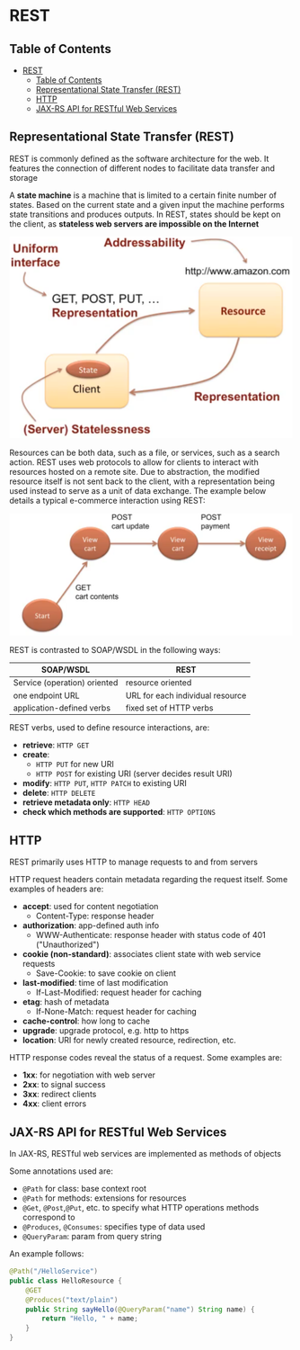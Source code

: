 # REST

## Table of Contents

- [REST](#rest)
  - [Table of Contents](#table-of-contents)
  - [Representational State Transfer (REST)](#representational-state-transfer-rest)
  - [HTTP](#http)
  - [JAX-RS API for RESTful Web Services](#jax-rs-api-for-restful-web-services)

## Representational State Transfer (REST)

REST is commonly defined as the software architecture for the web. It features the connection of different nodes to facilitate data transfer and storage

A **state machine** is a machine that is limited to a certain finite number of states. Based on the current state and a given input the machine performs state transitions and produces outputs. In REST, states should be kept on the client, as **stateless web servers are impossible on the Internet**

![rest](/notes/assets/web_services/rest.PNG)

Resources can be both data, such as a file, or services, such as a search action. REST uses web protocols to allow for clients to interact with resources hosted on a remote site. Due to abstraction, the modified resource itself is not sent back to the client, with a representation being used instead to serve as a unit of data exchange. The example below details a typical e-commerce interaction using REST:

![ecommerce](/notes/assets/web_services/ecommerce.PNG)

REST is contrasted to SOAP/WSDL in the following ways:

| SOAP/WSDL                    | REST                             |
| ---------------------------- | -------------------------------- |
| Service (operation) oriented | resource oriented                |
| one endpoint URL             | URL for each individual resource |
| application-defined verbs    | fixed set of HTTP verbs          |

REST verbs, used to define resource interactions, are:

- **retrieve**: ```HTTP GET```
- **create**:
  - ```HTTP PUT``` for new URI
  - ```HTTP POST``` for existing URI (server decides result URI)
- **modify**: ``HTTP PUT``, ```HTTP PATCH``` to existing URI
- **delete**: ```HTTP DELETE```
- **retrieve metadata only**: ```HTTP HEAD```
- **check which methods are supported**: ```HTTP OPTIONS```

## HTTP

REST primarily uses HTTP to manage requests to and from servers

HTTP request headers contain metadata regarding the request itself. Some examples of headers are:

- **accept**: used for content negotiation
  - Content-Type: response header
- **authorization**: app-defined auth info
  - WWW-Authenticate: response header with status code of 401 ("Unauthorized")
- **cookie (non-standard)**: associates client state with web service requests
  - Save-Cookie: to save cookie on client
- **last-modified**: time of last modification
  - If-Last-Modified: request header for caching
- **etag**: hash of metadata
  - If-None-Match: request header for caching
- **cache-control**: how long to cache
- **upgrade**: upgrade protocol, e.g. http to https
- **location**: URI for newly created resource, redirection, etc.

HTTP response codes reveal the status of a request. Some examples are:

- **1xx**: for negotiation with web server
- **2xx**: to signal success
- **3xx**: redirect clients
- **4xx**: client errors

## JAX-RS API for RESTful Web Services

In JAX-RS, RESTful web services are implemented as methods of objects

Some annotations used are:

- ```@Path``` for class: base context root
- ```@Path``` for methods: extensions for resources
- ```@Get```, ```@Post```,```@Put```, etc. to specify what HTTP operations methods correspond to
- ```@Produces```, ```@Consumes```: specifies type of data used
- ```@QueryParam```: param from query string

An example follows:

```java
@Path("/HelloService")
public class HelloResource {
    @GET
    @Produces("text/plain")
    public String sayHello(@QueryParam("name") String name) {
        return "Hello, " + name;
    }
}
```
